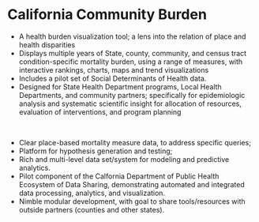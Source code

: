 # California Community Burden


* A health burden visualization tool; a lens into the relation of place and health disparities
* Displays multiple years of State, county, community, and census tract condition-specific mortality burden, using a range of measures, with interactive rankings, charts, maps and trend visualizations
* Includes a pilot set of Social Determinants of Health data. 
* Designed for State Health Department programs, Local Health Departments, and community partners; specifically for epidemiologic analysis and systematic scientific insight for allocation of resources, evaluation of interventions, and program planning 

<br>

* Clear place-based mortality measure data, to address specific queries;
* Platform for hypothesis generation and testing; 
* Rich and multi-level data set/system for modeling and predictive analytics.
* Pilot component of the Calfornia Department of Public Health Ecosystem of Data Sharing, demonstrating automated and integrated data processing, analytics, and visualization.
* Nimble modular development, with goal to share tools/resources with outside partners (counties and other states).


